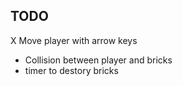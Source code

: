 TODO
----
X Move player with arrow keys
* Collision between player and bricks
* timer to destory bricks
